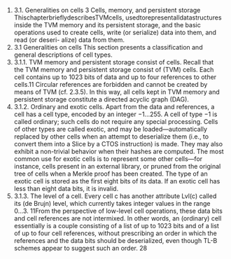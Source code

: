 1. 3.1. Generalities on cells
3 Cells, memory, and persistent storage
ThischapterbrieflydescribesTVMcells, usedtorepresentalldatastructures
inside the TVM memory and its persistent storage, and the basic operations
used to create cells, write (or serialize) data into them, and read (or deseri-
alize) data from them.
1. 3.1 Generalities on cells
This section presents a classification and general descriptions of cell types.
1. 3.1.1. TVM memory and persistent storage consist of cells. Recall
that the TVM memory and persistent storage consist of (TVM) cells. Each
cell contains up to 1023 bits of data and up to four references to other cells.11
Circular references are forbidden and cannot be created by means of TVM
(cf. 2.3.5). In this way, all cells kept in TVM memory and persistent storage
constitute a directed acyclic graph (DAG).
1. 3.1.2. Ordinary and exotic cells. Apart from the data and references,
a cell has a cell type, encoded by an integer −1...255. A cell of type −1
is called ordinary; such cells do not require any special processing. Cells of
other types are called exotic, and may be loaded—automatically replaced by
other cells when an attempt to deserialize them (i.e., to convert them into
a Slice by a CTOS instruction) is made. They may also exhibit a non-trivial
behavior when their hashes are computed.
The most common use for exotic cells is to represent some other cells—for
instance, cells present in an external library, or pruned from the original tree
of cells when a Merkle proof has been created.
The type of an exotic cell is stored as the first eight bits of its data. If an
exotic cell has less than eight data bits, it is invalid.
1. 3.1.3. The level of a cell. Every cell c has another attribute Lvl(c) called
its (de Brujn) level, which currently takes integer values in the range 0...3.
11From the perspective of low-level cell operations, these data bits and cell references
are not intermixed. In other words, an (ordinary) cell essentially is a couple consisting of
a list of up to 1023 bits and of a list of up to four cell references, without prescribing an
order in which the references and the data bits should be deserialized, even though TL-B
schemes appear to suggest such an order.
28

